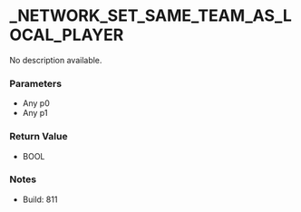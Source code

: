 # _NETWORK_SET_SAME_TEAM_AS_LOCAL_PLAYER

No description available.

### Parameters
* Any p0
* Any p1

### Return Value
* BOOL

### Notes
* Build: 811

